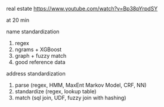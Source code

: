 
real estate
https://www.youtube.com/watch?v=Bp38pYrpdSY

at 20 min

name standardization
1. regex
2. ngrams + XGBoost
3. graph + fuzzy match
4. good reference data

address standardization
1. parse (regex, HMM, MaxEnt Markov Model, CRF, NN)
2. standardize (regex, lookup table)
3. match (sql join, UDF, fuzzy join with hashing)
